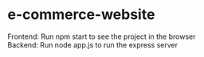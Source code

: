 # e-commerce-website
Frontend: Run npm start to see the project in the browser  
Backend: Run node app.js to run the express server  

